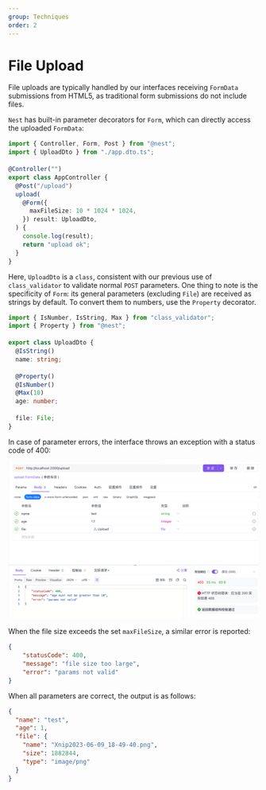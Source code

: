 ```yaml
---
group: Techniques
order: 2
---
```


# File Upload

File uploads are typically handled by our interfaces receiving `FormData` submissions from HTML5, as traditional form submissions do not include files.

`Nest` has built-in parameter decorators for `Form`, which can directly access the uploaded `FormData`:

```typescript
import { Controller, Form, Post } from "@nest";
import { UploadDto } from "./app.dto.ts";

@Controller("")
export class AppController {
  @Post("/upload")
  upload(
    @Form({
      maxFileSize: 10 * 1024 * 1024,
    }) result: UploadDto,
  ) {
    console.log(result);
    return "upload ok";
  }
}
```

Here, `UploadDto` is a `class`, consistent with our previous use of `class_validator` to validate normal `POST` parameters. One thing to note is the specificity of `Form`: its general parameters (excluding `File`) are received as strings by default. To convert them to numbers, use the `Property` decorator.

```typescript
import { IsNumber, IsString, Max } from "class_validator";
import { Property } from "@nest";

export class UploadDto {
  @IsString()
  name: string;

  @Property()
  @IsNumber()
  @Max(10)
  age: number;

  file: File;
}
```

In case of parameter errors, the interface throws an exception with a status code of 400:

![file upload error](./images/file_upload.png)

When the file size exceeds the set `maxFileSize`, a similar error is reported:

```json
{
    "statusCode": 400,
    "message": "file size too large",
    "error": "params not valid"
}
```

When all parameters are correct, the output is as follows:

```json
{
  "name": "test",
  "age": 1,
  "file": {
    "name": "Xnip2023-06-09_18-49-40.png",
    "size": 1882844,
    "type": "image/png"
  }
}
```
